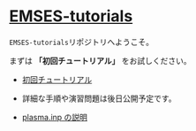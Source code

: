# [EMSES-tutorials](https://cs12-laboratory.github.io/EMSES-tutorials/)

```EMSES-tutorials```リポジトリへようこそ。 

まずは **「初回チュートリアル」** をお試しください。

- [初回チュートリアル](docs/QuickStart.md)
- 詳細な手順や演習問題は後日公開予定です。

- [plasma.inp の説明](docs/README_plasma_inp.md)
